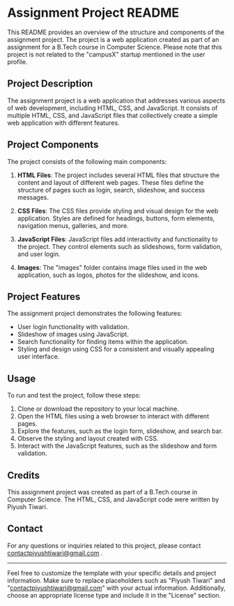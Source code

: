 # Assignment Project README

This README provides an overview of the structure and components of the assignment project. The project is a web application created as part of an assignment for a B.Tech course in Computer Science. Please note that this project is not related to the "campusX" startup mentioned in the user profile.

## Project Description

The assignment project is a web application that addresses various aspects of web development, including HTML, CSS, and JavaScript. It consists of multiple HTML, CSS, and JavaScript files that collectively create a simple web application with different features.

## Project Components

The project consists of the following main components:

1. **HTML Files**: The project includes several HTML files that structure the content and layout of different web pages. These files define the structure of pages such as login, search, slideshow, and success messages.

2. **CSS Files**: The CSS files provide styling and visual design for the web application. Styles are defined for headings, buttons, form elements, navigation menus, galleries, and more.

3. **JavaScript Files**: JavaScript files add interactivity and functionality to the project. They control elements such as slideshows, form validation, and user login.

4. **Images**: The "images" folder contains image files used in the web application, such as logos, photos for the slideshow, and icons.

## Project Features

The assignment project demonstrates the following features:

- User login functionality with validation.
- Slideshow of images using JavaScript.
- Search functionality for finding items within the application.
- Styling and design using CSS for a consistent and visually appealing user interface.

## Usage

To run and test the project, follow these steps:

1. Clone or download the repository to your local machine.
2. Open the HTML files using a web browser to interact with different pages.
3. Explore the features, such as the login form, slideshow, and search bar.
4. Observe the styling and layout created with CSS.
5. Interact with the JavaScript features, such as the slideshow and form validation.

## Credits

This assignment project was created as part of a B.Tech course in Computer Science. The HTML, CSS, and JavaScript code were written by Piyush Tiwari.


## Contact

For any questions or inquiries related to this project, please contact contactpiyushtiwari@gmail.com .

---

Feel free to customize the template with your specific details and project information. Make sure to replace placeholders such as "Piyush Tiwari" and "contactpiyushtiwari@gmail.com" with your actual information. Additionally, choose an appropriate license type and include it in the "License" section.
